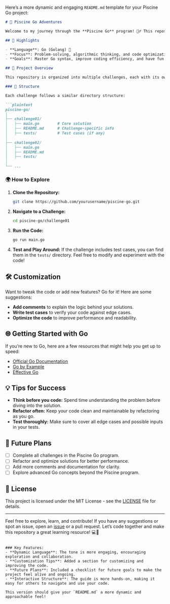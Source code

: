 Here’s a more dynamic and engaging `README.md` template for your Piscine Go project:

```markdown
# 🚀 Piscine Go Adventures

Welcome to my journey through the **Piscine Go** program! 🏊‍♂️ This repository is where I dive deep into the Go programming language, tackling a variety of challenges designed to sharpen my coding skills and problem-solving abilities. Whether you’re here to review, collaborate, or learn, I hope you find something useful!

## 🌟 Highlights

- **Language**: Go (Golang) 🐹
- **Focus**: Problem-solving, algorithmic thinking, and code optimization.
- **Goals**: Master Go syntax, improve coding efficiency, and have fun!

## 📂 Project Overview

This repository is organized into multiple challenges, each with its own directory. Every challenge is a stepping stone in mastering Go, ranging from basic syntax exercises to more complex projects.

### 📁 Structure

Each challenge follows a similar directory structure:

```plaintext
piscine-go/
│
├── challenge01/
│   ├── main.go        # Core solution
│   ├── README.md      # Challenge-specific info
│   ├── tests/         # Test cases (if any)
│
├── challenge02/
│   ├── main.go
│   ├── README.md
│   ├── tests/
│
└── ...
```

### 🌍 How to Explore

1. **Clone the Repository:**
   ```bash
   git clone https://github.com/yourusername/piscine-go.git
   ```

2. **Navigate to a Challenge:**
   ```bash
   cd piscine-go/challenge01
   ```

3. **Run the Code:**
   ```bash
   go run main.go
   ```

4. **Test and Play Around:**
   If the challenge includes test cases, you can find them in the `tests/` directory. Feel free to modify and experiment with the code!

## 🛠 Customization

Want to tweak the code or add new features? Go for it! Here are some suggestions:

- **Add comments** to explain the logic behind your solutions.
- **Write test cases** to verify your code against edge cases.
- **Optimize the code** to improve performance and readability.

## 🌐 Getting Started with Go

If you’re new to Go, here are a few resources that might help you get up to speed:

- [Official Go Documentation](https://golang.org/doc/)
- [Go by Example](https://gobyexample.com/)
- [Effective Go](https://golang.org/doc/effective_go.html)

## 💡 Tips for Success

- **Think before you code:** Spend time understanding the problem before diving into the solution.
- **Refactor often:** Keep your code clean and maintainable by refactoring as you go.
- **Test thoroughly:** Make sure to cover all edge cases and possible inputs in your tests.

## 🎯 Future Plans

- [ ] Complete all challenges in the Piscine Go program.
- [ ] Refactor and optimize solutions for better performance.
- [ ] Add more comments and documentation for clarity.
- [ ] Explore advanced Go concepts beyond the Piscine program.

## 📝 License

This project is licensed under the MIT License - see the [LICENSE](LICENSE) file for details.

---

Feel free to explore, learn, and contribute! If you have any suggestions or spot an issue, open an [issue](https://github.com/yourusername/piscine-go/issues) or a pull request. Let’s code together and make this repository a great learning resource! 💻🚀
```

### Key Features:
- **Dynamic Language**: The tone is more engaging, encouraging exploration and collaboration.
- **Customization Tips**: Added a section for customizing and improving the code.
- **Future Plans**: Included a checklist for future goals to make the project feel alive and ongoing.
- **Interactive Structure**: The guide is more hands-on, making it easy for others to navigate and use your code.

This version should give your `README.md` a more dynamic and approachable feel!
